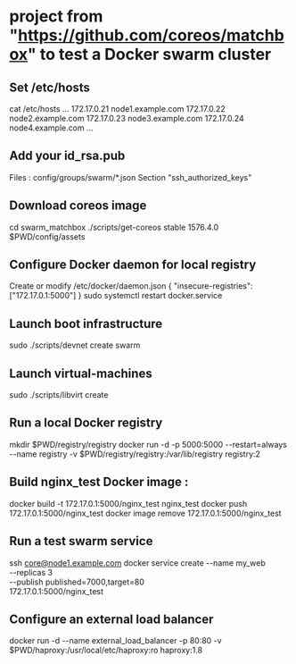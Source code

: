 # project from "https://github.com/coreos/matchbox" to test a Docker swarm cluster

## Set /etc/hosts
cat /etc/hosts
...
172.17.0.21 node1.example.com
172.17.0.22 node2.example.com
172.17.0.23 node3.example.com
172.17.0.24 node4.example.com
...

## Add your id_rsa.pub 
Files : config/groups/swarm/*.json 
Section "ssh_authorized_keys"

## Download coreos image
cd swarm_matchbox
./scripts/get-coreos stable 1576.4.0 $PWD/config/assets

## Configure Docker daemon for local registry
Create or modify /etc/docker/daemon.json
{ "insecure-registries":["172.17.0.1:5000"] }
sudo systemctl restart docker.service

## Launch boot infrastructure
sudo ./scripts/devnet create swarm

## Launch virtual-machines
sudo ./scripts/libvirt create

## Run a local Docker registry
mkdir $PWD/registry/registry
docker run -d -p 5000:5000 --restart=always --name registry -v $PWD/registry/registry:/var/lib/registry registry:2

## Build nginx_test Docker image :
docker build -t 172.17.0.1:5000/nginx_test nginx_test
docker push 172.17.0.1:5000/nginx_test
docker image remove 172.17.0.1:5000/nginx_test

## Run a test swarm service
ssh core@node1.example.com
    docker service create --name my_web \
                          --replicas 3 \
                          --publish published=7000,target=80 \
                          172.17.0.1:5000/nginx_test

## Configure an external load balancer
docker run -d --name external_load_balancer -p 80:80 -v $PWD/haproxy:/usr/local/etc/haproxy:ro haproxy:1.8 

